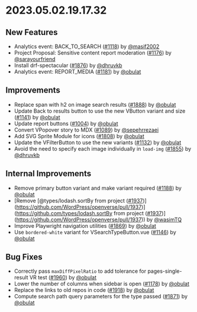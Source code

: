 # 2023.05.02.19.17.32

## New Features

- Analytics event: BACK_TO_SEARCH
  ([#1118](https://github.com/WordPress/openverse/pulls/1118)) by
  [@masif2002](https://github.com/masif2002)
- Project Proposal: Sensitive content report moderation
  ([#1176](https://github.com/WordPress/openverse/pulls/1176)) by
  [@sarayourfriend](https://github.com/sarayourfriend)
- Install drf-spectacular
  ([#1876](https://github.com/WordPress/openverse/pulls/1876)) by
  [@dhruvkb](https://github.com/dhruvkb)
- Analytics event: REPORT_MEDIA
  ([#1181](https://github.com/WordPress/openverse/pulls/1181)) by
  [@obulat](https://github.com/obulat)

## Improvements

- Replace span with h2 on image search results
  ([#1888](https://github.com/WordPress/openverse/pulls/1888)) by
  [@obulat](https://github.com/obulat)
- Update Back to results button to use the new VButton variant and size
  ([#1141](https://github.com/WordPress/openverse/pulls/1141)) by
  [@obulat](https://github.com/obulat)
- Update report buttons
  ([#1004](https://github.com/WordPress/openverse/pulls/1004)) by
  [@obulat](https://github.com/obulat)
- Convert VPopover story to MDX
  ([#1089](https://github.com/WordPress/openverse/pulls/1089)) by
  [@sepehrrezaei](https://github.com/sepehrrezaei)
- Add SVG Sprite Module for icons
  ([#1808](https://github.com/WordPress/openverse/pulls/1808)) by
  [@obulat](https://github.com/obulat)
- Update the VFilterButton to use the new variants
  ([#1132](https://github.com/WordPress/openverse/pulls/1132)) by
  [@obulat](https://github.com/obulat)
- Avoid the need to specify each image individually in `load-img`
  ([#1855](https://github.com/WordPress/openverse/pulls/1855)) by
  [@dhruvkb](https://github.com/dhruvkb)

## Internal Improvements

- Remove primary button variant and make variant required
  ([#1188](https://github.com/WordPress/openverse/pulls/1188)) by
  [@obulat](https://github.com/obulat)
- [Remove
  [@types/lodash.sortBy from project ([#1937](https://github.com/WordPress/openverse/pulls/1937))](https://github.com/WordPress/openverse/pull/1937)](https://github.com/types/lodash.sortBy
  from project
  ([#1937](https://github.com/WordPress/openverse/pulls/1937))](https://github.com/WordPress/openverse/pull/1937))
  by [@wasimTQ](https://github.com/wasimTQ)
- Improve Playwright navigation utilities
  ([#1869](https://github.com/WordPress/openverse/pulls/1869)) by
  [@obulat](https://github.com/obulat)
- Use `bordered-white` variant for VSearchTypeButton.vue
  ([#1146](https://github.com/WordPress/openverse/pulls/1146)) by
  [@obulat](https://github.com/obulat)

## Bug Fixes

- Correctly pass `maxDiffPixelRatio` to add tolerance for pages-single-result VR
  test ([#1960](https://github.com/WordPress/openverse/pulls/1960)) by
  [@obulat](https://github.com/obulat)
- Lower the number of columns when sidebar is open
  ([#1178](https://github.com/WordPress/openverse/pulls/1178)) by
  [@obulat](https://github.com/obulat)
- Replace the links to old repos in code
  ([#1918](https://github.com/WordPress/openverse/pulls/1918)) by
  [@obulat](https://github.com/obulat)
- Compute search path query parameters for the type passed
  ([#1871](https://github.com/WordPress/openverse/pulls/1871)) by
  [@obulat](https://github.com/obulat)
